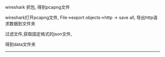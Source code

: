 wireshark 抓包, 得到pcapng文件

wireshark打开pcapng文件, File->export objects->http -> save all, 导出http请求数据到文件夹

过滤文件,获取固定格式的json文件,

得到data文件夹

---

